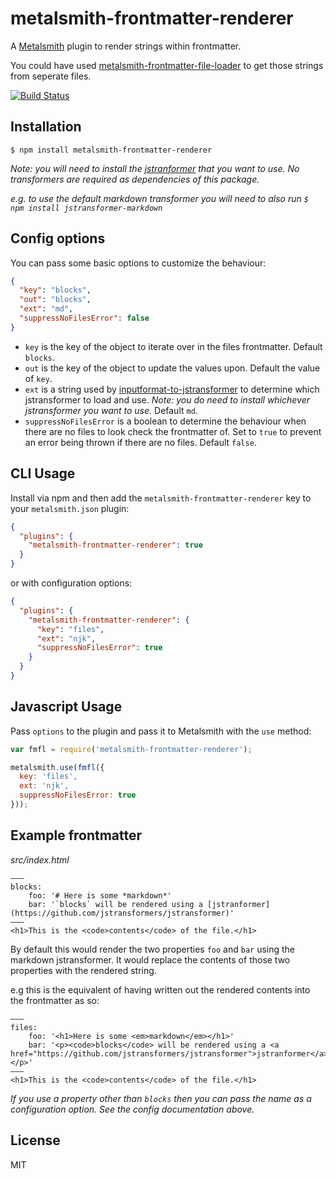 # metalsmith-frontmatter-renderer

A [Metalsmith](http://www.metalsmith.io/) plugin to render strings within frontmatter.

You could have used [metalsmith-frontmatter-file-loader](https://github.com/djfwilkinson/metalsmith-frontmatter-file-loader) to get those strings from seperate files.

[![Build Status](https://travis-ci.org/djfwilkinson/metalsmith-frontmatter-renderer.svg?branch=master)](https://travis-ci.org/djfwilkinson/metalsmith-frontmatter-renderer)

## Installation

    $ npm install metalsmith-frontmatter-renderer

*Note: you will need to install the [jstranformer](https://github.com/jstransformers/jstransformer) that you want to use. No transformers are required as dependencies of this package.*

*e.g. to use the default markdown transformer you will need to also run `$ npm install jstransformer-markdown`*

## Config options

You can pass some basic options to customize the behaviour:

```json
{
  "key": "blocks",
  "out": "blocks",
  "ext": "md",
  "suppressNoFilesError": false
}
```

- `key` is the key of the object to iterate over in the files frontmatter. Default `blocks`.
- `out` is the key of the object to update the values upon. Default the value of `key`.
- `ext` is a string used by [inputformat-to-jstransformer](https://github.com/jstransformers/inputformat-to-jstransformer) to determine which jstransformer to load and use. *Note: you do need to install whichever jstransformer you want to use.* Default `md`.
- `suppressNoFilesError` is a boolean to determine the behaviour when there are no files to look check the frontmatter of. Set to `true` to prevent an error being thrown if there are no files. Default `false`.

## CLI Usage

  Install via npm and then add the `metalsmith-frontmatter-renderer` key to your `metalsmith.json` plugin:

```json
{
  "plugins": {
    "metalsmith-frontmatter-renderer": true
  }
}
```

or with configuration options:


```json
{
  "plugins": {
    "metalsmith-frontmatter-renderer": {
      "key": "files",
      "ext": "njk",
      "suppressNoFilesError": true
    }
  }
}
```

## Javascript Usage

  Pass `options` to the plugin and pass it to Metalsmith with the `use` method:

```js
var fmfl = require('metalsmith-frontmatter-renderer');

metalsmith.use(fmfl({
  key: 'files',
  ext: 'njk',
  suppressNoFilesError: true
}));
```

## Example frontmatter
*src/index.html*
<pre><code class="language-html">&mdash;&mdash;&mdash;
blocks:
    foo: &#39;# Here is some *markdown*&#39;
    bar: &#39;`blocks` will be rendered using a [jstranformer](https://github.com/jstransformers/jstransformer)&#39;
&mdash;&mdash;&mdash;
&lt;h1&gt;This is the &lt;code&gt;contents&lt;/code&gt; of the file.&lt;/h1&gt;</code></pre>

By default this would render the two properties `foo` and `bar` using the markdown jstransformer.
It would replace the contents of those two properties with the rendered string.

e.g this is the equivalent of having written out the rendered contents into the frontmatter as so:

<pre><code class="language-html">&mdash;&mdash;&mdash;
files:
    foo: &#39;&lt;h1&gt;Here is some &lt;em&gt;markdown&lt;/em&gt;&lt;/h1&gt;&#39;
    bar: &#39;&lt;p&gt;&lt;code&gt;blocks&lt;/code&gt; will be rendered using a &lt;a href=&quot;https://github.com/jstransformers/jstransformer&quot;&gt;jstranformer&lt;/a&gt;&lt;/p&gt;&#39;
&mdash;&mdash;&mdash;
&lt;h1&gt;This is the &lt;code&gt;contents&lt;/code&gt; of the file.&lt;/h1&gt;</code></pre>

*If you use a property other than `blocks` then you can pass the name as a configuration option. See the config documentation above.*

## License

MIT
